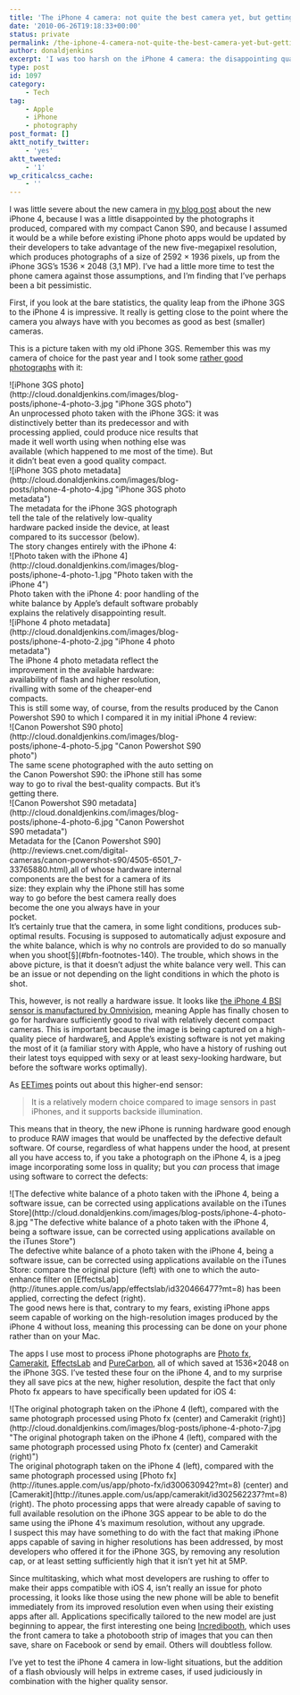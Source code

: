 ```yaml
---
title: 'The iPhone 4 camera: not quite the best camera yet, but getting there, thanks to better hardware and despite indifferent software'
date: '2010-06-26T19:18:33+00:00'
status: private
permalink: /the-iphone-4-camera-not-quite-the-best-camera-yet-but-getting-there-thanks-to-better-hardware-and-despite-indifferent-software
author: donaldjenkins
excerpt: 'I was too harsh on the iPhone 4 camera: the disappointing quality of shots taken in certain light conditions may be more to do with software that doesn''t do justic to the high-quality Omnivision sensor Apple installed in the device, finally reversing its habit of fitting shoddy hardware in earlier versions of the iPhone. Although you still can''t use RAW images, the good news is that existing photo processing apps, contrary to what I initially feared, seem to save work at the new high resolution, meaning you can immediately start using them to process your pictures on the phone itself prior to sharing them wirthout having to use your Mac.'
type: post
id: 1097
category:
    - Tech
tag:
    - Apple
    - iPhone
    - photography
post_format: []
aktt_notify_twitter:
    - 'yes'
aktt_tweeted:
    - '1'
wp_criticalcss_cache:
    - ''
---
```

I was little severe about the new camera in [my blog post](https://www.donaldjenkins.com/the-iphone-4-a-design-and-technological-triumph-that-developers-have-yet-to-live-up-to/) about the new iPhone 4, because I was a little disappointed by the photographs it produced, compared with my compact Canon S90, and because I assumed it would be a while before existing iPhone photo apps would be updated by their developers to take advantage of the new five-megapixel resolution, which produces photographs of a size of 2592 × 1936 pixels, up from the iPhone 3GS’s 1536 × 2048 (3,1 MP). I’ve had a little more time to test the phone camera against those assumptions, and I’m finding that I’ve perhaps been a bit pessimistic.

First, if you look at the bare statistics, the quality leap from the iPhone 3GS to the iPhone 4 is impressive. It really is getting close to the point where the camera you always have with you becomes as good as best (smaller) cameras.

This is a picture taken with my old iPhone 3GS. Remember this was my camera of choice for the past year and I took some [rather good photographs](http://www.flickr.com/photos/astorg/sets/72157621916056260/) with it:

<div class="outer-container"><div class="centering-container"><div class="inner-container"><div class="caption-box" style="width: 375px"><div> ![iPhone 3GS photo](http://cloud.donaldjenkins.com/images/blog-posts/iphone-4-photo-3.jpg "iPhone 3GS photo") </div><div class="caption-text"> An unprocessed photo taken with the iPhone 3GS: it was distinctively better than its predecessor and with processing applied, could produce nice results that made it well worth using when nothing else was available (which happened to me most of the time). But it didn’t beat even a good quality compact. </div></div></div></div></div><div class="outer-container"><div class="centering-container"><div class="inner-container"><div class="caption-box" style="width: 318px"><div> ![iPhone 3GS photo metadata](http://cloud.donaldjenkins.com/images/blog-posts/iphone-4-photo-4.jpg "iPhone 3GS photo metadata") </div><div class="caption-text"> The metadata for the iPhone 3GS photograph tell the tale of the relatively low-quality hardware packed inside the device, at least compared to its successor (below). </div></div></div></div></div>The story changes entirely with the iPhone 4:

<div class="outer-container"><div class="centering-container"><div class="inner-container"><div class="caption-box" style="width: 375px"><div> ![Photo taken with the iPhone 4](http://cloud.donaldjenkins.com/images/blog-posts/iphone-4-photo-1.jpg "Photo taken with the iPhone 4") </div><div class="caption-text"> Photo taken with the iPhone 4: poor handling of the white balance by Apple’s default software probably explains the relatively disappointing result. </div></div></div></div></div><div class="outer-container"><div class="centering-container"><div class="inner-container"><div class="caption-box" style="width: 318px"><div> ![iPhone 4 photo metadata](http://cloud.donaldjenkins.com/images/blog-posts/iphone-4-photo-2.jpg "iPhone 4 photo metadata") </div><div class="caption-text"> The iPhone 4 photo metadata reflect the improvement in the available hardware: availability of flash and higher resolution, rivalling with some of the cheaper-end compacts. </div></div></div></div></div>This is still some way, of course, from the results produced by the Canon Powershot S90 to which I compared it in my initial iPhone 4 review:

<div class="outer-container"><div class="centering-container"><div class="inner-container"><div class="caption-box" style="width: 375px"><div> ![Canon Powershot S90 photo](http://cloud.donaldjenkins.com/images/blog-posts/iphone-4-photo-5.jpg "Canon Powershot S90 photo") </div><div class="caption-text"> The same scene photographed with the auto setting on the Canon Powershot S90: the iPhone still has some way to go to rival the best-quality compacts. But it’s getting there. </div></div></div></div></div><div class="outer-container"><div class="centering-container"><div class="inner-container"><div class="caption-box" style="width: 318px"><div> ![Canon Powershot S90 metadata](http://cloud.donaldjenkins.com/images/blog-posts/iphone-4-photo-6.jpg "Canon Powershot S90 metadata") </div><div class="caption-text"> Metadata for the [Canon Powershot S90](http://reviews.cnet.com/digital-cameras/canon-powershot-s90/4505-6501_7-33765880.html),all of whose hardware internal components are the best for a camera of its size: they explain why the iPhone still has some way to go before the best camera really does become the one you always have in your pocket. </div></div></div></div></div>It’s certainly true that the camera, in some light conditions, produces sub-optimal results. Focusing is supposed to automatically adjust exposure and the white balance, which is why no controls are provided to do so manually when you shoot[§](#bfn-footnotes-140). The trouble, which shows in the above picture, is that it doesn’t adjust the white balance very well. This can be an issue or not depending on the light conditions in which the photo is shot.

This, however, is not really a hardware issue. It looks like [the iPhone 4 BSI sensor is manufactured by Omnivision](http://image-sensors-world.blogspot.com/2010/06/iphone-4-bsi-sensor-is-omnivisions.html), meaning Apple has finally chosen to go for hardware sufficiently good to rival with relatively decent compact cameras. This is important because the image is being captured on a high-quality piece of hardware[§](#bfn-footnotes-140), and Apple’s existing software is not yet making the most of it (a familiar story with Apple, who have a history of rushing out their latest toys equipped with sexy or at least sexy-looking hardware, but before the software works optimally).

As [EETimes](http://www.eetimes.com/rss/showArticle.jhtml?articleID=225701262) points out about this higher-end sensor:

> It is a relatively modern choice compared to image sensors in past iPhones, and it supports backside illumination.

This means that in theory, the new iPhone is running hardware good enough to produce RAW images that would be unaffected by the defective default software. Of course, regardless of what happens under the hood, at present all you have access to, if you take a photograph on the iPhone 4, is a jpeg image incorporating some loss in quality; but you *can* process that image using software to correct the defects:

<div class="outer-container"><div class="centering-container"><div class="inner-container"><div class="caption-box" style="width: 500px"><div> ![The defective white balance of a photo taken with the iPhone 4, being a software issue, can be corrected using applications available on the iTunes Store](http://cloud.donaldjenkins.com/images/blog-posts/iphone-4-photo-8.jpg "The defective white balance of a photo taken with the iPhone 4, being a software issue, can be corrected using applications available on the iTunes Store") </div><div class="caption-text"> The defective white balance of a photo taken with the iPhone 4, being a software issue, can be corrected using applications available on the iTunes Store: compare the original picture (left) with one to which the auto-enhance filter on [EffectsLab](http://itunes.apple.com/us/app/effectslab/id320466477?mt=8) has been applied, correcting the defect (right). </div></div></div></div></div>The good news here is that, contrary to my fears, existing iPhone apps seem capable of working on the high-resolution images produced by the iPhone 4 without loss, meaning this processing can be done on your phone rather than on your Mac.

The apps I use most to process iPhone photographs are [Photo fx](http://itunes.apple.com/us/app/photo-fx/id300630942?mt=8), [Camerakit](http://itunes.apple.com/us/app/camerakit/id302562237?mt=8), [EffectsLab](http://itunes.apple.com/us/app/effectslab/id320466477?mt=8) and [PureCarbon](http://itunes.apple.com/us/app/pure-carbon/id315050402?mt=8), all of which saved at 1536×2048 on the iPhone 3GS. I’ve tested these four on the iPhone 4, and to my surprise they all save pics at the new, higher resolution, despite the fact that only Photo fx appears to have specifically been updated for iOS 4:

<div class="outer-container"><div class="centering-container"><div class="inner-container"><div class="caption-box" style="width: 500px"><div> ![The original photograph taken on the iPhone 4 (left), compared with the same photograph processed using Photo fx (center) and Camerakit (right)](http://cloud.donaldjenkins.com/images/blog-posts/iphone-4-photo-7.jpg "The original photograph taken on the iPhone 4 (left), compared with the same photograph processed using Photo fx (center) and Camerakit (right)") </div><div class="caption-text"> The original photograph taken on the iPhone 4 (left), compared with the same photograph processed using [Photo fx](http://itunes.apple.com/us/app/photo-fx/id300630942?mt=8) (center) and [Camerakit](http://itunes.apple.com/us/app/camerakit/id302562237?mt=8) (right). The photo processing apps that were already capable of saving to full available resolution on the iPhone 3GS appear to be able to do the same using the iPhone 4’s maximum resolution, without any upgrade. </div></div></div></div></div>I suspect this may have something to do with the fact that making iPhone apps capable of saving in higher resolutions has been addressed, by most developers who offered it for the iPhone 3GS, by removing any resolution cap, or at least setting sufficiently high that it isn’t yet hit at 5MP.

Since multitasking, which what most developers are rushing to offer to make their apps compatible with iOS 4, isn’t really an issue for photo processing, it looks like those using the new phone will be able to benefit immediately from its improved resolution even when using their existing apps after all. Applications specifically tailored to the new model are just beginning to appear, the first interesting one being [Incredibooth](http://itunes.apple.com/us/app/incredibooth/id378754705?mt=8), which uses the front camera to take a photobooth strip of images that you can then save, share on Facebook or send by email. Others will doubtless follow.

I’ve yet to test the iPhone 4 camera in low-light situations, but the addition of a flash obviously will helps in extreme cases, if used judiciously in combination with the higher quality sensor.

<div class="bfn-footnotes" data-container="" data-post-id="140" id="bfn-footnotes-140" style="display: none;">### References


</div>